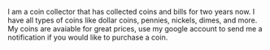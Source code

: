 I am a coin collector that has collected coins and bills for two years now. I have all types of coins like dollar coins, pennies, nickels, dimes, and more. My coins are avaiable for great prices, use my google account to send me a notification if you would like to purchase a coin.
